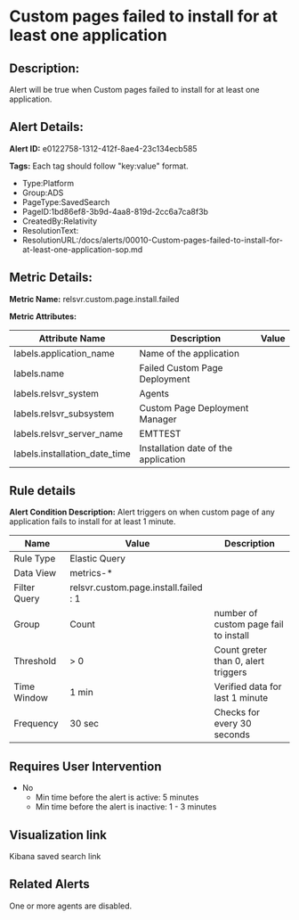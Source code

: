 # Custom pages failed to install for at least one application

## Description: 
Alert will be true when Custom pages failed to install for at least one application.

## Alert Details:
**Alert ID:** e0122758-1312-412f-8ae4-23c134ecb585

**Tags:**
Each tag should follow "key:value" format.

- Type:Platform
- Group:ADS
- PageType:SavedSearch
- PageID:1bd86ef8-3b9d-4aa8-819d-2cc6a7ca8f3b
- CreatedBy:Relativity
- ResolutionText:
- ResolutionURL:/docs/alerts/00010-Custom-pages-failed-to-install-for-at-least-one-application-sop.md

## Metric Details:
**Metric Name:** relsvr.custom.page.install.failed

**Metric Attributes:**

|Attribute Name|Description|Value|
|-------|---|--|
|labels.application_name|Name of the application||
|labels.name|Failed Custom Page Deployment||
|labels.relsvr_system|Agents||
|labels.relsvr_subsystem|Custom Page Deployment Manager||
|labels.relsvr_server_name|EMTTEST||
|labels.installation_date_time|Installation date of the application||

## Rule details
**Alert Condition Description:** Alert triggers on when custom page of any application fails to install for at least 1 minute.

|Name|Value|Description|
|-|-|-|
|Rule Type| Elastic Query||
|Data View| metrics-*||
|Filter Query|relsvr.custom.page.install.failed : 1||
|Group| Count|number of custom page fail to install|
|Threshold| > 0| Count greter than 0, alert triggers|
|Time Window| 1 min| Verified data for last 1 minute|
|Frequency| 30 sec|Checks for every 30 seconds|

## Requires User Intervention
- No
  - Min time before the alert is active: 5 minutes
  - Min time before the alert is inactive: 1 - 3 minutes

## Visualization link
Kibana saved search link

## Related Alerts
One or more agents are disabled.

